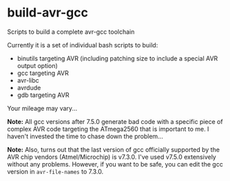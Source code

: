 # build-avr-gcc
Scripts to build a complete avr-gcc toolchain

Currently it is a set of individual bash scripts to build:
* binutils targeting AVR (including patching size to include a special AVR output option)
* gcc targeting AVR
* avr-libc
* avrdude
* gdb targeting AVR


Your mileage may vary...

**Note:** All gcc versions after 7.5.0 generate bad code with a specific piece
of complex AVR code targeting the ATmega2560 that is important to me.  I
haven't invested the time to chase down the problem...

**Note:** Also, turns out that the last version of gcc officially supported by the AVR chip vendors
(Atmel/Microchip) is v7.3.0.  I've used v7.5.0 extensively without any problems.  However, if you 
want to be safe, you can edit the gcc version in `avr-file-names` to 7.3.0. 

